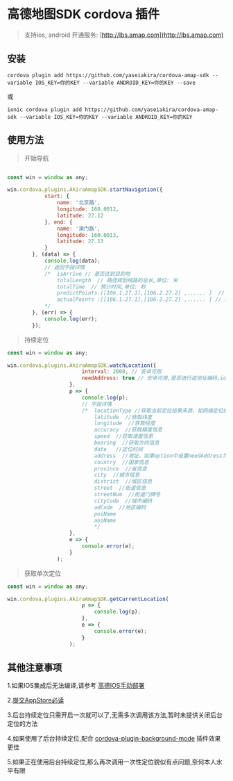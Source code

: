 # 高德地图SDK cordova 插件

> 支持ios, android
开通服务: [http://lbs.amap.com](http://lbs.amap.com)

## 安装

```
cordova plugin add https://github.com/yaseiakira/cordova-amap-sdk --variable IOS_KEY=你的KEY --variable ANDROID_KEY=你的KEY --save
```
或
```
ionic cordova plugin add https://github.com/yaseiakira/cordova-amap-sdk --variable IOS_KEY=你的KEY --variable ANDROID_KEY=你的KEY
```

## 使用方法

> 开始导航
```js

const win = window as any;

win.cordova.plugins.AkiraAmapSDK.startNavigation({
            start: {
                name: '北京路',
                longitude: 160.0012,
                latitude: 27.12
            }, end: {
                name: '澳门路',
                longitude: 160.0013,
                latitude: 27.13
            }
        }, (data) => {
            console.log(data);
			// 返回字段详情
            /*  isArrive // 是否达到目的地
                totalLength  // 路径规划线路的总长,单位: 米
                totalTime  // 预计时间,单位: 秒
                predictPoints:[[106.1.27.1],[106.2.27.2] ,...... ]  // 路径规划产生的定位点
                actualPoints :[[106.1.27.1],[106.2.27.2] ,...... ] // 实际走的定位点
			*/
        }, (err) => {
			console.log(err);
        });

```
> 持续定位
```js
const win = window as any;

win.cordova.plugins.AkiraAmapSDK.watchLocation({
                        interval: 2000, // 安卓可用
                        needAddress: true // 安卓可用,是否进行逆地址编码,ios 始终返回地址信息
                    },
                    p => {
                        console.log(p);
                        // 字段详情
                        /*  locationType //获取当前定位结果来源，如网络定位结果，详见定位类型表
                            latitude  //获取纬度
                            longitude  //获取经度
                            accuracy  //获取精度信息
                            speed  //获取速度信息
                            bearing  //获取方向信息
                            date   //定位时间
                            address  //地址，如果option中设置needAddress为false，则没有此结果
                            country  //国家信息
                            province  //省信息
                            city  //城市信息
                            district  //城区信息
                            street  //街道信息
                            streetNum  //街道门牌号
                            cityCode  //城市编码
                            adCode  //地区编码
                            poiName 
                            aoiName 
							*/
                    },
                    e => {
                        console.error(e);
                    }
                );

```
> 获取单次定位
```js
const win = window as any;

win.cordova.plugins.AkiraAmapSDK.getCurrentLocation(
                        p => {
                            console.log(p);
                        },
                        e => {
                            console.error(e);
                        }
                    );
```

## 其他注意事项

1.如果IOS集成后无法编译,请参考 [高德IOS手动部署](https://lbs.amap.com/api/ios-location-sdk/guide/create-project/manual-configuration)

2.[提交AppStore必读](https://lbs.amap.com/api/ios-location-sdk/guide/create-project/idfa-guide)

3.后台持续定位只需开启一次就可以了,无需多次调用该方法,暂时未提供关闭后台定位的方法

4.如果使用了后台持续定位,配合 [cordova-plugin-background-mode](https://github.com/katzer/cordova-plugin-background-mode) 插件效果更佳

5.如果正在使用后台持续定位,那么再次调用一次性定位貌似有点问题,奈何本人水平有限